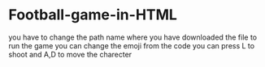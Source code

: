 # Football-game-in-HTML
you have to change the path name where you have downloaded the file to run the game
you can change the emoji from the code
you can press L to shoot and A,D to move the charecter 
